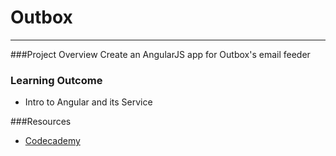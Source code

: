 # Outbox

-----------------

###Project Overview
Create an AngularJS app for Outbox's email feeder

### Learning Outcome
* Intro to Angular and its Service

###Resources
* [Codecademy](http://www.codecademy.com/)
